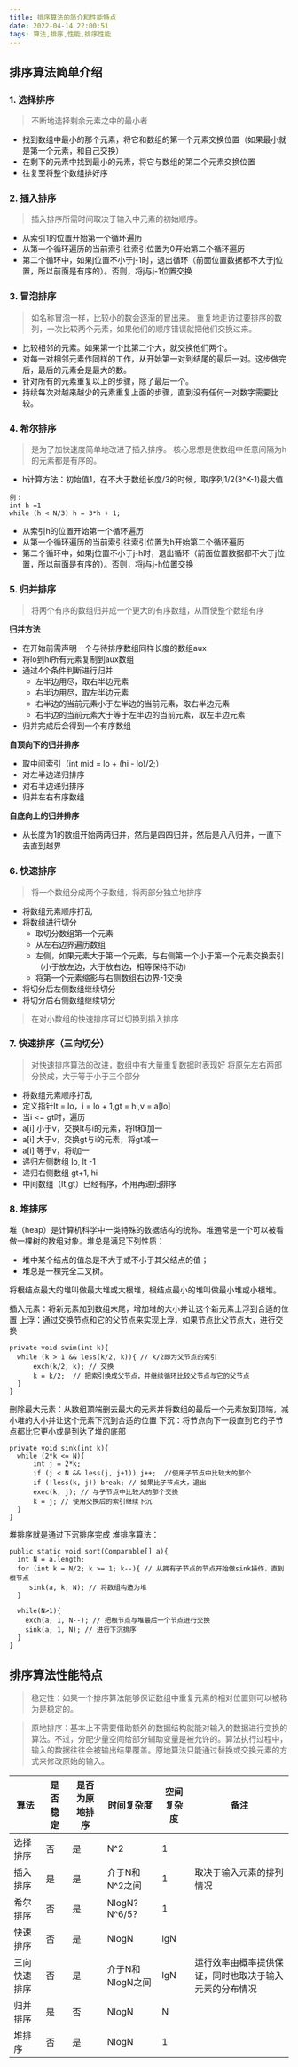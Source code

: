 ```yaml
---
title: 排序算法的简介和性能特点
date: 2022-04-14 22:00:51
tags: 算法,排序,性能,排序性能
---
```


## 排序算法简单介绍

### 1. 选择排序
> 不断地选择剩余元素之中的最小者

- 找到数组中最小的那个元素，将它和数组的第一个元素交换位置（如果最小就是第一个元素，和自己交换）
- 在剩下的元素中找到最小的元素，将它与数组的第二个元素交换位置
- 往复至将整个数组排好序

### 2. 插入排序
> 插入排序所需时间取决于输入中元素的初始顺序。

- 从索引1的位置开始第一个循环遍历
- 从第一个循环遍历的当前索引往索引位置为0开始第二个循环遍历
- 第二个循环中，如果j位置不小于j-1时，退出循环（前面位置数据都不大于j位置，所以前面是有序的）。否则，将j与j-1位置交换

### 3. 冒泡排序
> 如名称冒泡一样，比较小的数会逐渐的冒出来。
> 重复地走访过要排序的数列，一次比较两个元素，如果他们的顺序错误就把他们交换过来。

- 比较相邻的元素。如果第一个比第二个大，就交换他们两个。
- 对每一对相邻元素作同样的工作，从开始第一对到结尾的最后一对。这步做完后，最后的元素会是最大的数。
- 针对所有的元素重复以上的步骤，除了最后一个。
- 持续每次对越来越少的元素重复上面的步骤，直到没有任何一对数字需要比较。

### 4. 希尔排序
> 是为了加快速度简单地改进了插入排序。
核心思想是使数组中任意间隔为h的元素都是有序的。

- h计算方法：初始值1，在不大于数组长度/3的时候，取序列1/2(3^K-1)最大值
```
例：
int h =1 
while (h < N/3) h = 3*h + 1;
```
- 从索引h的位置开始第一个循环遍历
- 从第一个循环遍历的当前索引往索引位置为h开始第二个循环遍历
- 第二个循环中，如果j位置不小于j-h时，退出循环（前面位置数据都不大于j位置，所以前面是有序的）。否则，将j与j-h位置交换


### 5. 归并排序
> 将两个有序的数组归并成一个更大的有序数组，从而使整个数组有序

**归并方法**
- 在开始前需声明一个与待排序数组同样长度的数组aux
- 将lo到hi所有元素复制到aux数组
- 通过4个条件判断进行归并
  - 左半边用尽，取右半边元素
  - 右半边用尽，取左半边元素
  - 右半边的当前元素小于左半边的当前元素，取右半边元素
  - 右半边的当前元素大于等于左半边的当前元素，取左半边元素
- 归并完成后会得到一个有序数组

**自顶向下的归并排序**
- 取中间索引（int mid = lo + (hi - lo)/2;）
- 对左半边递归排序
- 对右半边递归排序
- 归并左右有序数组

**自底向上的归并排序**
- 从长度为1的数组开始两两归并，然后是四四归并，然后是八八归并，一直下去直到越界

### 6. 快速排序
> 将一个数组分成两个子数组，将两部分独立地排序

- 将数组元素顺序打乱
- 将数组进行切分
  - 取切分数组第一个元素
  - 从左右边界遍历数组
  - 左侧，如果元素大于第一个元素，与右侧第一个小于第一个元素交换索引（小于放左边，大于放右边，相等保持不动）
  - 将第一个元素缩影与右侧数组右边界-1交换
- 将切分后左侧数组继续切分
- 将切分后右侧数组继续切分

> 在对小数组的快速排序可以切换到插入排序

### 7. 快速排序（三向切分）
> 对快速排序算法的改进，数组中有大量重复数据时表现好
将原先左右两部分换成，大于等于小于三个部分

- 将数组元素顺序打乱
- 定义指针lt = lo，i = lo + 1,gt = hi,v = a[lo]
- 当i <= gt时，遍历
- a[i] 小于v，交换lt与i的元素，将lt和i加一
- a[i] 大于v，交换gt与i的元素，将gt减一
- a[i] 等于v，将i加一
- 递归左侧数组 lo, lt -1
- 递归右侧数组 gt+1, hi
- 中间数组（lt,gt）已经有序，不用再递归排序

### 8. 堆排序
堆（heap）是计算机科学中一类特殊的数据结构的统称。堆通常是一个可以被看做一棵树的数组对象。堆总是满足下列性质：
- 堆中某个结点的值总是不大于或不小于其父结点的值；
- 堆总是一棵完全二叉树。

将根结点最大的堆叫做最大堆或大根堆，根结点最小的堆叫做最小堆或小根堆。

插入元素：将新元素加到数组末尾，增加堆的大小并让这个新元素上浮到合适的位置
上浮：通过交换节点和它的父节点来实现上浮，如果节点比父节点大，进行交换
```
private void swim(int k){
  while (k > 1 && less(k/2, k)){ // k/2即为父节点的索引
      exch(k/2, k); // 交换
      k = k/2;  // 把索引换成父节点，并继续循环比较父节点与它的父节点
  }
}
```

删除最大元素：从数组顶端删去最大的元素并将数组的最后一个元素放到顶端，减小堆的大小并让这个元素下沉到合适的位置
下沉：将节点向下一段直到它的子节点都比它更小或是到达了堆的底部
```
private void sink(int k){
  while (2*k <= N){
      int j = 2*k;
      if (j < N && less(j, j+1)) j++;  //使用子节点中比较大的那个
      if (!less(k, j)) break; // 如果比子节点大，退出
      exec(k, j); // 与子节点中比较大的那个交换
      k = j; // 使用交换后的索引继续下沉
  }
}
```

堆排序就是通过下沉排序完成
堆排序算法：
```
public static void sort(Comparable[] a){
  int N = a.length;
  for (int k = N/2; k >= 1; k--){ // 从拥有子节点的节点开始做sink操作，直到根节点
     sink(a, k, N); // 将数组构造为堆
  }

  while(N>1){
    exch(a, 1, N--); // 把根节点与堆最后一个节点进行交换
    sink(a, 1, N); // 进行下沉排序
  }
}
```

## 排序算法性能特点

> 稳定性：如果一个排序算法能够保证数组中重复元素的相对位置则可以被称为是稳定的。

> 原地排序：基本上不需要借助额外的数据结构就能对输入的数据进行变换的算法。不过，分配少量空间给部分辅助变量是被允许的。算法执行过程中，输入的数据往往会被输出结果覆盖。原地算法只能通过替换或交换元素的方式来修改原始的输入。


|  算法   | 是否稳定  | 是否为原地排序|时间复杂度|空间复杂度|备注|
|  ---   |  ---  |  ---  |  ---  |  ---  |  ---  |
|  选择排序   | 否  |  是  |  N^2  |  1  |    |
|  插入排序   | 是  |  是  |  介于N和N^2之间  |  1  |  取决于输入元素的排列情况  |
|  希尔排序   | 否  |  是  |  NlogN?<br/>N^6/5?   |  1  |    |
|  快速排序   | 否  |  是  |  NlogN   |  lgN  |    | 运行效率由概率提供保证
|  三向快速排序   | 否  |  是  |  介于N和NlogN之间  |  lgN  | 运行效率由概率提供保证，同时也取决于输入元素的分布情况   |
|  归并排序   | 是  |  否  |  NlogN   |  N  |    |
|  堆排序   | 否  |  是  |  NlogN   |  1  |    |